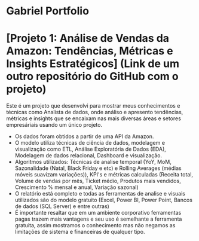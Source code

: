 # Gabriel Portfolio

# [Projeto 1: Análise de Vendas da Amazon: Tendências, Métricas e Insights Estratégicos] (Link de um outro repositório do GitHub com o projeto)

Este é um projeto que desenvolvi para mostrar meus conhecimentos e técnicas como Analista de dados, onde análiso e apresento tendências, métricas e insights que se encaixam nas mais diversas áreas e setores empresáriais usando um único projeto.

* Os dados foram obtidos a partir de uma API da Amazon.
* O modelo utiliza técnicas de ciência de dados, modelagem e visualização como ETL, Análise Exploratória de Dados (EDA), Modelagem de dados relacional, Dashboard e visualização.
* Algoritmos utilizados: Técnicas de analise temporal (YoY, MoM, Sazonalidade (Natal, Black Friday e etc) e Rolling Averages (médias móveis suavizam variações)), KPI's e métricas calculadas (Receita total, Volume de vendas por mês, Ticket médio, Produtos mais vendidos, Crescimento % mensal e anual, Variação sazonal)
* O relatório está completo e todas as ferramentas de analise e visuais utilizados são do modelo gratuito (Excel, Power BI, Power Point, Bancos de dados (SQL Server) e entre outras)
* É importante resaltar que em um ambiente corporativo ferramentas pagas trazem mais vantagens e seu uso é semelhante a ferramenta gratuita, assim mostramos o conhecimento mas não negamos as limitações de sistema e financeiras de qualquer tipo.
